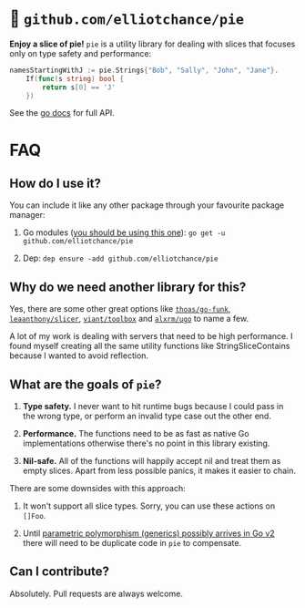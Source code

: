 # 🥧 `github.com/elliotchance/pie`

**Enjoy a slice of pie!** `pie` is a utility library for dealing with slices
that focuses only on type safety and performance:

```go
namesStartingWithJ := pie.Strings{"Bob", "Sally", "John", "Jane"}.
	If(func(s string) bool {
		return s[0] == 'J'
	})
```

See the [go docs](https://godoc.org/github.com/elliotchance/pie) for full API.

# FAQ

## How do I use it?

You can include it like any other package through your favourite package
manager:

1. Go modules ([you should be using this one](http://elliot.land/post/migrating-projects-from-dep-to-go-modules)):
`go get -u github.com/elliotchance/pie`

2. Dep: `dep ensure -add github.com/elliotchance/pie`

## Why do we need another library for this?

Yes, there are some other great options like
[`thoas/go-funk`](https://github.com/thoas/go-funk),
[`leaanthony/slicer`](https://github.com/leaanthony/slicer),
[`viant/toolbox`](https://github.com/viant/toolbox) and
[`alxrm/ugo`](https://github.com/alxrm/ugo) to name a few.

A lot of my work is dealing with servers that need to be high performance. I
found myself creating all the same utility functions like StringSliceContains
because I wanted to avoid reflection.

## What are the goals of `pie`?

1. **Type safety.** I never want to hit runtime bugs because I could pass in the
wrong type, or perform an invalid type case out the other end.

2. **Performance.** The functions need to be as fast as native Go
implementations otherwise there's no point in this library existing.

3. **Nil-safe.** All of the functions will happily accept nil and treat them as
empty slices. Apart from less possible panics, it makes it easier to chain.

There are some downsides with this approach:

1. It won't support all slice types. Sorry, you can use these actions on
`[]Foo`.

2. Until
[parametric polymorphism (generics) possibly arrives in Go v2](https://go.googlesource.com/proposal/+/master/design/go2draft-generics-overview.md)
there will need to be duplicate code in `pie` to compensate.

## Can I contribute?

Absolutely. Pull requests are always welcome.
